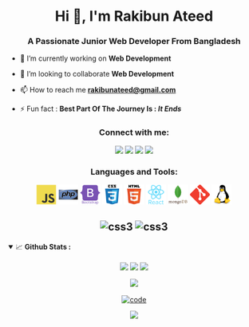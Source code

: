 <h1 align="center">Hi 👋, I'm Rakibun Ateed</h1>
<h3 align="center">A Passionate Junior Web Developer From Bangladesh</h3>

- 🔭 I’m currently working on **Web Development**

- 👯 I’m looking to collaborate **Web Development** 

<!-- - 📫 How to reach me **rakibunateed@gmail.com** -->
- 📫 How to reach me  **[rakibunateed@gmail.com](rakibunateed@gmail.com)**

- ⚡ Fun fact : **Best Part Of The Journey Is : *It Ends***



<h3 align="center">Connect with me:</h3>
<div align="center"> <a href="https://www.linkedin.com/in/" target="_blank"><img src="https://img.shields.io/badge/LinkedIn-0077B5?style=for-the-badge&logo=linkedin&logoColor=white" target="_blank"></a>
<a href="https://github.com/rakibunateed" target="_blank"><img src="https://img.shields.io/badge/GitHub-100000?style=for-the-badge&logo=github&logoColor=white" target="_blank"></a>
<a href="https://instagram.com/" target="_blank"><img src="https://img.shields.io/badge/Instagram-E4405F?style=for-the-badge&logo=instagram&logoColor=white" target="_blank"></a>
<a href = "mailto:rakibunateed@gmail.com"><img src="https://img.shields.io/badge/-Gmail-%23333?style=for-the-badge&logo=gmail&logoColor=white" target="_blank"></a>
</div>

<h3 align="center">Languages and Tools:</h3>
<p align="center">
<img src="https://raw.githubusercontent.com/teamedwardforever/Readme-Generator/71f25dd8b98329b168142a6b782a107b75eab178/svg/Skills/Languages/javascript-original.svg" alt="Javascript" width="40" height="40"/>
<img src="https://raw.githubusercontent.com/teamedwardforever/Readme-Generator/71f25dd8b98329b168142a6b782a107b75eab178/svg/Skills/Languages/php-original.svg" alt="PHP" width="40" height="40"/>
<img src="https://raw.githubusercontent.com/teamedwardforever/Readme-Generator/71f25dd8b98329b168142a6b782a107b75eab178/svg/Skills/Frontend/bootstrap-plain-wordmark.svg" alt="Bootstrap" width="40" height="40"/>
<img src="https://raw.githubusercontent.com/teamedwardforever/Readme-Generator/71f25dd8b98329b168142a6b782a107b75eab178/svg/Skills/Frontend/css3-original-wordmark.svg" alt="Css" width="40" height="40"/>
<img src="https://raw.githubusercontent.com/teamedwardforever/Readme-Generator/71f25dd8b98329b168142a6b782a107b75eab178/svg/Skills/Frontend/html5-original-wordmark.svg" alt="HTML" width="40" height="40"/>
<img src="https://raw.githubusercontent.com/teamedwardforever/Readme-Generator/71f25dd8b98329b168142a6b782a107b75eab178/svg/Skills/Frontend/react-original-wordmark.svg" alt="React" width="40" height="40"/>
<img src="https://raw.githubusercontent.com/teamedwardforever/Readme-Generator/71f25dd8b98329b168142a6b782a107b75eab178/svg/Skills/Database/mongodb-original-wordmark.svg" alt="Mongodb" width="40" height="40"/>
<img src="https://raw.githubusercontent.com/teamedwardforever/Readme-Generator/71f25dd8b98329b168142a6b782a107b75eab178/svg/Skills/Other/git-scm-icon.svg" alt="Git" width="40" height="40"/>
<img src="https://raw.githubusercontent.com/teamedwardforever/Readme-Generator/71f25dd8b98329b168142a6b782a107b75eab178/svg/Skills/Other/linux-original.svg" alt="Linux" width="40" height="40"/>
</p>

<h2 align="center"><img src="https://komarev.com/ghpvc/?username=rakibunateed&label=PROFILE+VIEWS" alt="css3" width="250" height="40"/>&nbsp;<img src="https://wakatime.com/badge/user/2600ebd3-0b9a-47a2-8f95-a0d4aabc4191.svg" alt="css3" width="340" height="40"/></h2>
<details open="">
<summary>
  <g-emoji class="g-emoji" alias="chart_with_upwards_trend" fallback-src="https://github.githubassets.com/images/icons/emoji/unicode/1f4c8.png">📈</g-emoji> 
  <strong>Github Stats : </strong>
</summary>
<br>
<div align="center">

  

  <img height="50%" width="auto" src ="https://github-readme-stats.vercel.app/api?username=rakibunateed&show_icons=true&count_private=true&theme=blue-green&hide_border=true&bg_color=00000000">

  <img height="50%" width="auto" src ="https://github-readme-stats.vercel.app/api/top-langs/?username=rakibunateed&layout=compact&hide_border=true&theme=blue-green&bg_color=00000000&langs_count=6&exclude_repo=offline-service-sharing-client">

  <img src ="https://github-readme-streak-stats.herokuapp.com?user=rakibunateed&theme=blue-green&hide_border=true&background=0%2CEB545400%2CEB545400">

  <br>
<p align="center"><img  src="https://github-readme-stats.vercel.app/api/wakatime?username=@ateed&theme=blue-green" /></p>

	
<p align="center"><a href="#" target="_blank"> <img src="https://github.com/rakibunateed/logo/blob/main/keep_coding.gif" alt="code" width="300" /> </a></p>
<p align="center"><img src="https://media.giphy.com/media/jpVnC65DmYeyRL4LHS/giphy.gif" width="20%"></p>

